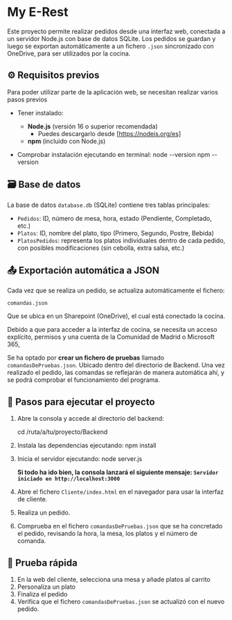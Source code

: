 # My E-Rest

Este proyecto permite realizar pedidos desde una interfaz web, conectada a un servidor Node.js con base de datos SQLite. Los pedidos se guardan y luego se exportan automáticamente a un fichero `.json` sincronizado con OneDrive, para ser utilizados por la cocina.

## ⚙️ Requisitos previos

Para poder utilizar parte de la aplicación web, se necesitan realizar varios pasos previos

- Tener instalado:
  - **Node.js** (versión 16 o superior recomendada)
    - Puedes descargarlo desde  [https://nodejs.org/es]
  - **npm** (incluido con Node.js)

- Comprobar instalación ejecutando en terminal:
  node --version
  npm --version


## 🗃️ Base de datos

La base de datos `database.db` (SQLite) contiene tres tablas principales:

- `Pedidos`: ID, número de mesa, hora, estado (Pendiente, Completado, etc.)
- `Platos`: ID, nombre del plato, tipo (Primero, Segundo, Postre, Bebida)
- `PlatosPedidos`: representa los platos individuales dentro de cada pedido, con posibles modificaciones (sin cebolla, extra salsa, etc.)

## 📤 Exportación automática a JSON

Cada vez que se realiza un pedido, se actualiza automáticamente el fichero:

``` comandas.json ```

Que se ubica en un Sharepoint (OneDrive), el cual está conectado la cocina.

Debido a que para acceder a la interfaz de cocina, se necesita un acceso explícito, permisos y una cuenta de la Comunidad de Madrid o Microsoft 365,

Se ha optado por **crear un fichero de pruebas** llamado ``comandasDePruebas.json``. Ubicado dentro del directorio de Backend.
Una vez realizado el pedido, las comandas se reflejarán de manera automática ahí, y se podrá comprobar el funcionamiento del programa.


## 🚀 Pasos para ejecutar el proyecto

1. Abre la consola y accede al directorio del backend:
   
   cd /ruta/a/tu/proyecto/Backend

2. Instala las dependencias ejecutando:
   npm install

3. Inicia el servidor ejecutando:
   node server.js

   **Si todo ha ido bien, la consola lanzará el siguiente mensaje: `Servidor iniciado en http://localhost:3000`**

4. Abre el fichero `Cliente/index.html` en el navegador para usar la interfaz de cliente.

5. Realiza un pedido.

6. Comprueba en el fichero `comandasDePruebas.json` que se ha concretado el pedido, revisando la hora, la mesa, los platos y el número de comanda.

## 🧪 Prueba rápida

1. En la web del cliente, selecciona una mesa y añade platos al carrito
2. Personaliza un plato
3. Finaliza el pedido
4. Verifica que el fichero `comandasDePruebas.json` se actualizó con el nuevo pedido.